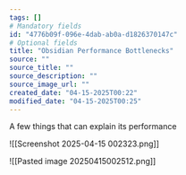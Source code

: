 ```yaml
---
tags: []
# Mandatory fields
id: "4776b09f-096e-4dab-ab0a-d1826370147c"
# Optional fields
title: "Obsidian Performance Bottlenecks"
source: ""
source_title: ""
source_description: ""
source_image_url: ""
created_date: "04-15-2025T00:22"
modified_date: "04-15-2025T00:25"
---
```

A few things that can explain its performance 

![[Screenshot 2025-04-15 002323.png]]

![[Pasted image 20250415002512.png]]